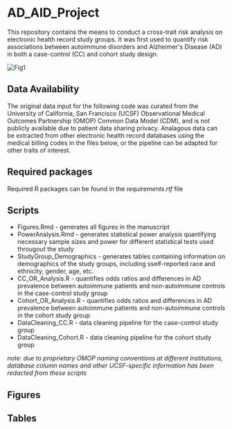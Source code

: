 # AD_AID_Project
This repository contains the means to conduct a cross-trait risk analysis on electronic health record study groups. It was first used to quantify risk associations between autoimmune disorders and Alzheimer's Disease (AD) in both a case-control (CC) and cohort study design.


![Fig1](https://github.com/gramey02/AD_AID_Project/assets/94878687/a1fbe3e5-3c48-4d1a-8897-1596c69854b6)


## Data Availability
The original data input for the following code was curated from the University of California, San Francisco (UCSF) Observational Medical Outcomes Partnership (OMOP) Common Data Model (CDM), and is not publicly available due to patient data sharing privacy. Analagous data can be extracted from other electronic health record databases using the medical billing codes in the files below, or the pipeline can be adapted for other traits of interest.

## Required packages
Required R packages can be found in the _requirements.rtf_ file

## Scripts
* Figures.Rmd - generates all figures in the manuscript
* PowerAnalysis.Rmd - generates statistical power analysis quantifying necessary sample sizes and power for different statistical tests used througout the study
* StudyGroup_Demographics - generates tables containing information on demographics of the study groups, including sself-reported race and ethnicity, gender, age, etc.
* CC_OR_Analysis.R - quantifies odds ratios and differences in AD prevalence between autoimmune patients and non-autoimmune controls in the case-control study group
* Cohort_OR_Analysis.R - quantifies odds ratios and differences in AD prevalence between autoimmune patients and non-autoimmune controls in the cohort study group
* DataCleaning_CC.R - data cleaning pipeline for the case-control study group
* DataCleaning_Cohort.R - data cleaning pipeline for the cohort study group

_note: due to proprietary OMOP naming conventions at different institutions, database column names and other UCSF-specific information has been redacted from these scripts_

## Figures

## Tables
